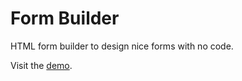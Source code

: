 # Form Builder

HTML form builder to design nice forms with no code.

Visit the [demo](https://programarivm.github.io/formbuilder/).
